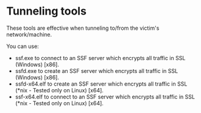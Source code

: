 # Tunneling tools

These tools are effective when tunneling to/from the victim's network/machine.

You can use:
 - ssf.exe to connect to an SSF server which encrypts all traffic in SSL (Windows) [x86].
 - ssfd.exe to create an SSF server which encrypts all traffic in SSL (Windows) [x86].
 - ssfd-x64.elf to create an SSF server which encrypts all traffic in SSL (*nix - Tested only on Linux) [x64].
 - ssf-x64.elf to connect to an SSF server which encrypts all traffic in SSL (*nix - Tested only on Linux) [x64].
